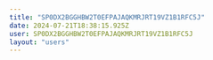 ```yaml
---
title: "SP0DX2BGGHBW2T0EFPAJAQKMRJRT19VZ1B1RFC5J"
date: 2024-07-21T18:38:15.925Z
user: SP0DX2BGGHBW2T0EFPAJAQKMRJRT19VZ1B1RFC5J
layout: "users"
---
```

    